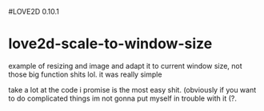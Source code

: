 #LOVE2D 0.10.1
# love2d-scale-to-window-size
example of resizing and image and adapt it to current window size, not those big function shits lol. it was really simple

take a lot at the code i promise is the most easy shit. (obviously if you want to do complicated things im not gonna put myself in trouble with it (?.
